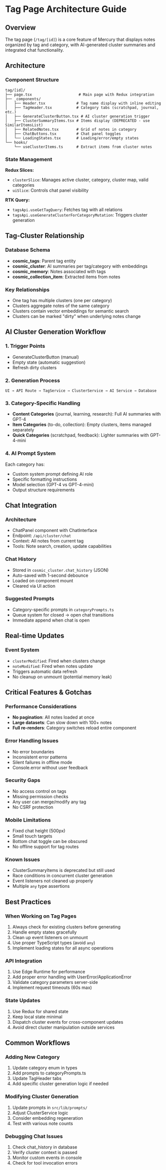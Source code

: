 # Tag Page Architecture Guide

## Overview

The tag page (`/tag/[id]`) is a core feature of Mercury that displays notes organized by tag and category, with AI-generated cluster summaries and integrated chat functionality.

## Architecture

### Component Structure

```
tag/[id]/
├── page.tsx                     # Main page with Redux integration
├── _components/
│   ├── Header.tsx              # Tag name display with inline editing
│   ├── TagHeader.tsx           # Category tabs (scratchpad, journal, etc.)
│   ├── GenerateClusterButton.tsx # AI cluster generation trigger
│   ├── ClusterSummaryItems.tsx # Items display (DEPRECATED - use SimilarItemsList)
│   ├── RelatedNotes.tsx        # Grid of notes in category
│   ├── ChatButtons.tsx         # Chat panel toggles
│   └── LoadingStates.tsx       # Loading/error/empty states
└── hooks/
    └── useClusterItems.ts      # Extract items from cluster notes
```

### State Management

**Redux Slices:**

- `clusterSlice`: Manages active cluster, category, cluster map, valid categories
- `uiSlice`: Controls chat panel visibility

**RTK Query:**

- `tagsApi.useGetTagQuery`: Fetches tag with all relations
- `tagsApi.useGenerateClusterForCategoryMutation`: Triggers cluster generation

## Tag-Cluster Relationship

### Database Schema

- **cosmic_tags**: Parent tag entity
- **cosmic_cluster**: AI summaries per tag/category with embeddings
- **cosmic_memory**: Notes associated with tags
- **cosmic_collection_item**: Extracted items from notes

### Key Relationships

- One tag has multiple clusters (one per category)
- Clusters aggregate notes of the same category
- Clusters contain vector embeddings for semantic search
- Clusters can be marked "dirty" when underlying notes change

## AI Cluster Generation Workflow

### 1. Trigger Points

- GenerateClusterButton (manual)
- Empty state (automatic suggestion)
- Refresh dirty clusters

### 2. Generation Process

```
UI → API Route → TagService → ClusterService → AI Service → Database
```

### 3. Category-Specific Handling

- **Content Categories** (journal, learning, research): Full AI summaries with GPT-4
- **Item Categories** (to-do, collection): Empty clusters, items managed separately
- **Quick Categories** (scratchpad, feedback): Lighter summaries with GPT-4-mini

### 4. AI Prompt System

Each category has:

- Custom system prompt defining AI role
- Specific formatting instructions
- Model selection (GPT-4 vs GPT-4-mini)
- Output structure requirements

## Chat Integration

### Architecture

- ChatPanel component with ChatInterface
- Endpoint: `/api/cluster/chat`
- Context: All notes from current tag
- Tools: Note search, creation, update capabilities

### Chat History

- Stored in `cosmic_cluster.chat_history` (JSON)
- Auto-saved with 1-second debounce
- Loaded on component mount
- Cleared via UI action

### Suggested Prompts

- Category-specific prompts in `categoryPrompts.ts`
- Queue system for closed → open chat transitions
- Immediate append when chat is open

## Real-time Updates

### Event System

- `clusterModified`: Fired when clusters change
- `noteModified`: Fired when notes update
- Triggers automatic data refresh
- No cleanup on unmount (potential memory leak)

## Critical Features & Gotchas

### Performance Considerations

- **No pagination**: All notes loaded at once
- **Large datasets**: Can slow down with 100+ notes
- **Full re-renders**: Category switches reload entire component

### Error Handling Issues

- No error boundaries
- Inconsistent error patterns
- Silent failures in offline mode
- Console.error without user feedback

### Security Gaps

- No access control on tags
- Missing permission checks
- Any user can merge/modify any tag
- No CSRF protection

### Mobile Limitations

- Fixed chat height (500px)
- Small touch targets
- Bottom chat toggle can be obscured
- No offline support for tag routes

### Known Issues

- ClusterSummaryItems is deprecated but still used
- Race conditions in concurrent cluster generation
- Event listeners not cleaned up properly
- Multiple `any` type assertions

## Best Practices

### When Working on Tag Pages

1. Always check for existing clusters before generating
2. Handle empty states gracefully
3. Clean up event listeners on unmount
4. Use proper TypeScript types (avoid `any`)
5. Implement loading states for all async operations

### API Integration

1. Use Edge Runtime for performance
2. Add proper error handling with UserError/ApplicationError
3. Validate category parameters server-side
4. Implement request timeouts (60s max)

### State Updates

1. Use Redux for shared state
2. Keep local state minimal
3. Dispatch cluster events for cross-component updates
4. Avoid direct cluster manipulation outside services

## Common Workflows

### Adding New Category

1. Update category enum in types
2. Add prompts to categoryPrompts.ts
3. Update TagHeader tabs
4. Add specific cluster generation logic if needed

### Modifying Cluster Generation

1. Update prompts in `src/lib/prompts/`
2. Adjust ClusterService logic
3. Consider embedding regeneration
4. Test with various note counts

### Debugging Chat Issues

1. Check chat_history in database
2. Verify cluster context is passed
3. Monitor custom events in console
4. Check for tool invocation errors
